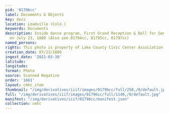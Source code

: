 ```yaml
---
pid: '01796cc'
label: Documents & Objects
key: docs
location: Leadville (Colo.)
keywords: Documents
description: Inside dance program, First Grand Reception & Ball for General Grant
  on July 23, 1880 (Also see 01794cc, 01795cc, 01797cc)
named_persons: 
rights: This photo is property of Lake County Civic Center Association.
creation_date: 07/23/1880
ingest_date: '2021-03-30'
latitude: 
longitude: 
format: Photo
source: Scanned Negative
order: '1661'
layout: cmhc_item
thumbnail: "/img/derivatives/iiif/images/01796cc/full/250,/0/default.jpg"
full: "/img/derivatives/iiif/images/01796cc/full/1140,/0/default.jpg"
manifest: "/img/derivatives/iiif/01796cc/manifest.json"
collection: cmhc
---
```

